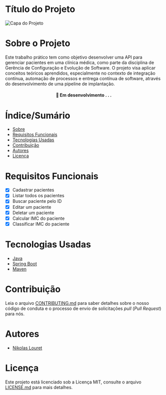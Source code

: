# Título do Projeto


![Capa do Projeto](https://picsum.photos/850/280)

# Sobre o Projeto

Este trabalho prático tem como objetivo desenvolver uma API para gerenciar pacientes em uma clínica médica, como parte da disciplina de Gerência de Configuração e Evolução de Software. O projeto visa aplicar conceitos teóricos aprendidos, especialmente no contexto de integração contínua, automação de processos e entrega contínua de software, através do desenvolvimento de uma pipeline de implantação.

<h4 align="center"> 
	🚧  Em desenvolvimento . . .
</h4>

# Índice/Sumário

* [Sobre](#sobre-o-projeto)
* [Requisitos Funcionais](#requisitos-funcionais)
* [Tecnologias Usadas](#tecnologias-usadas)
* [Contribuição](#contribuição)
* [Autores](#autores)
* [Licença](#licença)

# Requisitos Funcionais 

- [X] Cadastrar pacientes
- [X] Listar todos os pacientes
- [X] Buscar paciente pelo ID
- [X] Editar um paciente
- [X] Deletar um paciente
- [X] Calcular IMC do paciente
- [X] Classificar IMC do paciente

# Tecnologias Usadas

- [Java](https://www.java.com/pt-BR/)
- [Spring Boot](https://maven.apache.org/)
- [Maven](https://maven.apache.org/)

# Contribuição

Leia o arquivo [CONTRIBUTING.md](CONTRIBUTING.md) para saber detalhes sobre o nosso código de conduta e o processo de envio de solicitações *pull* (*Pull Request*) para nós.

# Autores

- [Nikolas Louret](https://github.com/NikolasLouret)

# Licença

Este projeto está licenciado sob a Licença MIT,  consulte o arquivo [LICENSE.md](LICENSE.md) para mais detalhes.
